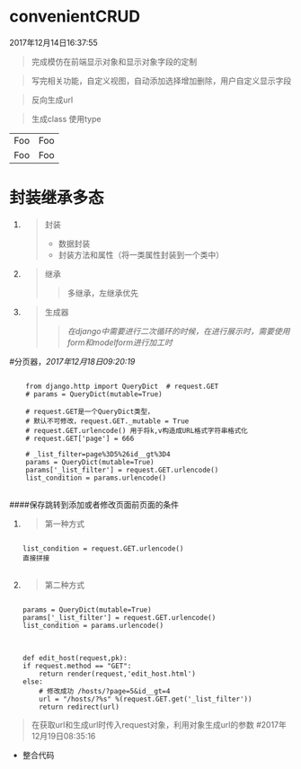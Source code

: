 # convenientCRUD

2017年12月14日16:37:55
>完成模仿在前端显示对象和显示对象字段的定制

>写完相关功能，自定义视图，自动添加选择增加删除，用户自定义显示字段

>反向生成url

>生成class 使用type



<table>
    <tr>
        <td>Foo</td>
        <td>Foo</td>
    </tr>
     <tr>
        <td>Foo</td>
        <td>Foo</td>
    </tr>
</table>



# 封装继承多态

<ol>
<li>

>封装
    <ul>
    <li>数据封装</li>
    <li>封装方法和属性（将一类属性封装到一个类中）</li>
    </ul>
</li>
<li>

>继承
>>多继承，左继承优先

</li>
<li>

>生成器
>>*在django中需要进行二次循环的时候，在进行展示时，需要使用form和modelform进行加工时*

</li>
</ol>

#分页器，*2017年12月18日09:20:19*

<pre>
<code>
	from django.http import QueryDict  # request.GET
	# params = QueryDict(mutable=True)
	
	# request.GET是一个QueryDict类型，
	# 默认不可修改，request.GET._mutable = True
	# request.GET.urlencode() 用于将k,v构造成URL格式字符串格式化
	# request.GET['page'] = 666
	
	# _list_filter=page%3D5%26id__gt%3D4
	params = QueryDict(mutable=True)
	params['_list_filter'] = request.GET.urlencode()
	list_condition = params.urlencode()
</code>
</pre>

####保存跳转到添加或者修改页面前页面的条件


<ol>
<li>

>第一种方式
<pre>
<code>
list_condition = request.GET.urlencode()
直接拼接
</code>
</pre>
</li>
<li>

>第二种方式
<pre>
<code>
params = QueryDict(mutable=True)
params['_list_filter'] = request.GET.urlencode()
list_condition = params.urlencode()
</code>
</pre>
<pre><code>
def edit_host(request,pk):
if request.method == "GET":
    return render(request,'edit_host.html')
else:
    # 修改成功 /hosts/?page=5&id__gt=4
    url = "/hosts/?%s" %(request.GET.get('_list_filter'))
    return redirect(url)
</code></pre>
</li>
</ol>

>在获取url和生成url时传入request对象，利用对象生成url的参数
#2017年12月19日08:35:16
- 整合代码